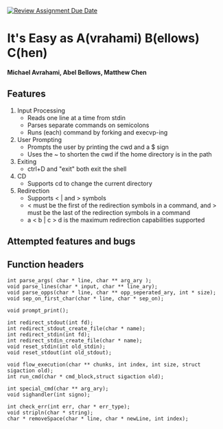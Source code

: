 [![Review Assignment Due Date](https://classroom.github.com/assets/deadline-readme-button-22041afd0340ce965d47ae6ef1cefeee28c7c493a6346c4f15d667ab976d596c.svg)](https://classroom.github.com/a/Tfg6waJb)
# It's Easy as A(vrahami) B(ellows) C(hen)
#### Michael Avrahami, Abel Bellows, Matthew Chen

## Features
1. Input Processing
   - Reads one line at a time from stdin
   - Parses separate commands on semicolons
   - Runs (each) command by forking and execvp-ing
2. User Prompting
   - Prompts the user by printing the cwd and a $ sign
   - Uses the ~ to shorten the cwd if the home directory is in the path
3. Exiting
   - ctrl+D and "exit" both exit the shell
4. CD
   - Supports cd to change the current directory
5. Redirection
   - Supports < | and > symbols
   - < must be the first of the redirection symbols in a command, and > must be the last of the redirection symbols in a command
   - a < b | c > d is the maximum redirection capabilities supported

## Attempted features and bugs

## Function headers
```
int parse_args( char * line, char ** arg_ary );
void parse_lines(char * input, char ** line_ary);
void parse_opps(char * line, char ** opp_seperated_ary, int * size);
void sep_on_first_char(char * line, char * sep_on);

void prompt_print();

int redirect_stdout(int fd);
int redirect_stdout_create_file(char * name);
int redirect_stdin(int fd);
int redirect_stdin_create_file(char * name);
void reset_stdin(int old_stdin);
void reset_stdout(int old_stdout);

void flow_execution(char ** chunks, int index, int size, struct sigaction old);
int run_cmd(char * cmd_block,struct sigaction old);

int special_cmd(char ** arg_ary);
void sighandler(int signo);

int check_err(int err, char * err_type); 
void stripln(char * string);
char * removeSpace(char * line, char * newLine, int index);
```

